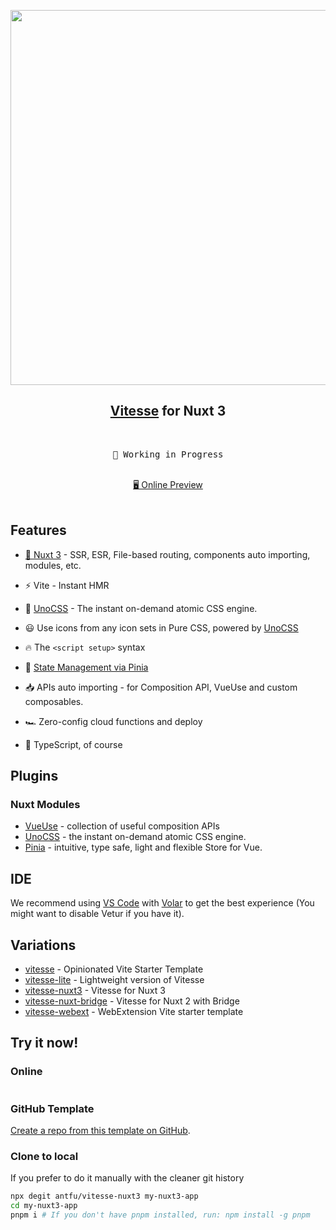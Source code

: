 <p align="center">
<img src="https://user-images.githubusercontent.com/11247099/140462375-7b7ac4db-35b7-453c-8a05-13d8d20282c4.png" width="600"/>
</p>

<h2 align="center">
<a href="https://github.com/antfu/vitesse">Vitesse</a> for Nuxt 3
</h2><br>

<pre align="center">
🧪 Working in Progress
</pre>

<p align="center">
<br>
<a href="https://vitesse-nuxt3.netlify.app/">🖥 Online Preview</a>
<br><br>
<a href="https://stackblitz.com/github/antfu/vitesse-nuxt3"><img src="https://developer.stackblitz.com/img/open_in_stackblitz.svg" alt=""></a>
</p>

## Features

- [💚 Nuxt 3](https://v3.nuxtjs.org) - SSR, ESR, File-based routing, components auto importing, modules, etc.

- ⚡️ Vite - Instant HMR

- 🎨 [UnoCSS](https://github.com/antfu/unocss) - The instant on-demand atomic CSS engine.

- 😃 Use icons from any icon sets in Pure CSS, powered by [UnoCSS](https://github.com/antfu/unocss)

- 🔥 The `<script setup>` syntax

- 🍍 [State Management via Pinia](https://pinia.esm.dev/)

- 📥 APIs auto importing - for Composition API, VueUse and custom composables.

- 🏎 Zero-config cloud functions and deploy

- 🦾 TypeScript, of course

## Plugins

### Nuxt Modules

- [VueUse](https://github.com/vueuse/vueuse) - collection of useful composition APIs
- [UnoCSS](https://github.com/antfu/unocss) - the instant on-demand atomic CSS engine.
- [Pinia](https://pinia.esm.dev/) - intuitive, type safe, light and flexible Store for Vue.

## IDE

We recommend using [VS Code](https://code.visualstudio.com/) with [Volar](https://github.com/johnsoncodehk/volar) to get the best experience (You might want to disable Vetur if you have it).

## Variations

- [vitesse](https://github.com/antfu/vitesse) - Opinionated Vite Starter Template
- [vitesse-lite](https://github.com/antfu/vitesse-lite) - Lightweight version of Vitesse
- [vitesse-nuxt3](https://github.com/antfu/vitesse-nuxt3) - Vitesse for Nuxt 3
- [vitesse-nuxt-bridge](https://github.com/antfu/vitesse-nuxt-bridge) - Vitesse for Nuxt 2 with Bridge
- [vitesse-webext](https://github.com/antfu/vitesse-webext) - WebExtension Vite starter template

## Try it now!

### Online

<a href="https://stackblitz.com/github/antfu/vitesse-nuxt3"><img src="https://developer.stackblitz.com/img/open_in_stackblitz.svg" alt=""></a>

### GitHub Template

[Create a repo from this template on GitHub](https://github.com/antfu/vitesse-nuxt3/generate).

### Clone to local

If you prefer to do it manually with the cleaner git history

```bash
npx degit antfu/vitesse-nuxt3 my-nuxt3-app
cd my-nuxt3-app
pnpm i # If you don't have pnpm installed, run: npm install -g pnpm
```
